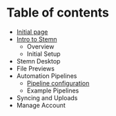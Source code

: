 # Table of contents

* [Initial page](README.md)
* [Intro to Stemn](intro-to-stemn/README.md)
  * Overview
  * Initial Setup
* Stemn Desktop
* File Previews
* Automation Pipelines
  * [Pipeline configuration](automation-pipelines/pipeline-configuration.md)
  * Example Pipelines
* Syncing and Uploads
* Manage Account

